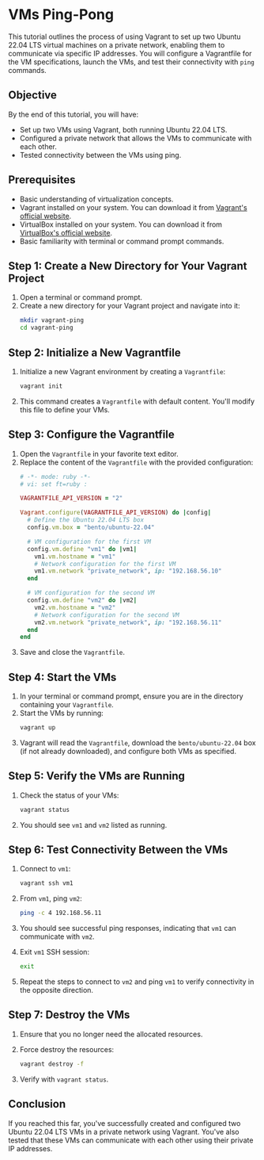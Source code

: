# VMs Ping-Pong

This tutorial outlines the process of using Vagrant to set up two Ubuntu 22.04 LTS virtual machines on a private network, enabling them to communicate via specific IP addresses. You will configure a Vagrantfile for the VM specifications, launch the VMs, and test their connectivity with `ping` commands. 

## Objective

By the end of this tutorial, you will have:
- Set up two VMs using Vagrant, both running Ubuntu 22.04 LTS.
- Configured a private network that allows the VMs to communicate with each other.
- Tested connectivity between the VMs using ping.

## Prerequisites
- Basic understanding of virtualization concepts.
- Vagrant installed on your system. You can download it from [Vagrant's official website](https://www.vagrantup.com/downloads).
- VirtualBox installed on your system. You can download it from [VirtualBox's official website](https://www.virtualbox.org/wiki/Downloads).
- Basic familiarity with terminal or command prompt commands.

## Step 1: Create a New Directory for Your Vagrant Project

1. Open a terminal or command prompt.
2. Create a new directory for your Vagrant project and navigate into it:
   ```bash
   mkdir vagrant-ping
   cd vagrant-ping
   ```

## Step 2: Initialize a New Vagrantfile

1. Initialize a new Vagrant environment by creating a `Vagrantfile`:
   ```bash
   vagrant init
   ```
2. This command creates a `Vagrantfile` with default content. You'll modify this file to define your VMs.

## Step 3: Configure the Vagrantfile

1. Open the `Vagrantfile` in your favorite text editor.
2. Replace the content of the `Vagrantfile` with the provided configuration:
   ```ruby
   # -*- mode: ruby -*-
   # vi: set ft=ruby :

   VAGRANTFILE_API_VERSION = "2"

   Vagrant.configure(VAGRANTFILE_API_VERSION) do |config|
     # Define the Ubuntu 22.04 LTS box
     config.vm.box = "bento/ubuntu-22.04"

     # VM configuration for the first VM
     config.vm.define "vm1" do |vm1|
       vm1.vm.hostname = "vm1"
       # Network configuration for the first VM
       vm1.vm.network "private_network", ip: "192.168.56.10"
     end

     # VM configuration for the second VM
     config.vm.define "vm2" do |vm2|
       vm2.vm.hostname = "vm2"
       # Network configuration for the second VM
       vm2.vm.network "private_network", ip: "192.168.56.11"
     end
   end
   ```
3. Save and close the `Vagrantfile`.

## Step 4: Start the VMs

1. In your terminal or command prompt, ensure you are in the directory containing your `Vagrantfile`.
2. Start the VMs by running:
   ```bash
   vagrant up
   ```
3. Vagrant will read the `Vagrantfile`, download the `bento/ubuntu-22.04` box (if not already downloaded), and configure both VMs as specified.

## Step 5: Verify the VMs are Running

1. Check the status of your VMs:
   ```bash
   vagrant status
   ```
2. You should see `vm1` and `vm2` listed as running.

## Step 6: Test Connectivity Between the VMs

1. Connect to `vm1`:
   ```bash
   vagrant ssh vm1
   ```
2. From `vm1`, ping `vm2`:
   ```bash
   ping -c 4 192.168.56.11
   ```
3. You should see successful ping responses, indicating that `vm1` can communicate with `vm2`.

4. Exit `vm1` SSH session:
   ```bash
   exit
   ```

5. Repeat the steps to connect to `vm2` and ping `vm1` to verify connectivity in the opposite direction.

## Step 7: Destroy the VMs
1. Ensure that you no longer need the allocated resources.

2. Force destroy the resources:
   ```bash
   vagrant destroy -f
   ```
2. Verify with `vagrant status`.

## Conclusion

If you reached this far, you've successfully created and configured two Ubuntu 22.04 LTS VMs in a private network using Vagrant. You've also tested that these VMs can communicate with each other using their private IP addresses. 
